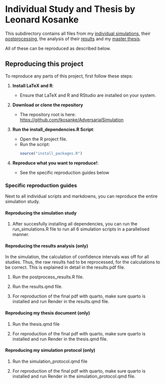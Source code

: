 # Individual Study and Thesis by Leonard Kosanke

This subdirectory contains all files from my [individual simulations](https://github.com/lkosanke/AdversarialSimulation/blob/main/LK/run_simulations.R), their [postprocessing](https://github.com/lkosanke/AdversarialSimulation/blob/main/LK/postprocess_results.R), the analysis of their [results](https://github.com/lkosanke/AdversarialSimulation/blob/main/LK/results.pdf) and my [master thesis](https://github.com/lkosanke/AdversarialSimulation/blob/main/LK/thesis.pdf).

All of these can be reproduced as described below.

## Reproducing this project

To reproduce any parts of this project, first follow these steps:

1. **Install LaTeX and R**:
   - Ensure that LaTeX and R and RStudio are installed on your system.
  
2. **Download or clone the repository**
   - The repository root is here: <https://github.com/lkosanke/AdversarialSimulation>

3. **Run the install_dependencies.R Script**:
   - Open the R project file.
   - Run the script:
     ```r
     source("install_packages.R")
     ```

4. **Reproduce what you want to reproduce!**:
   - See the specific reproduction guides below

### Specific reproduction guides
Next to all individual scripts and markdowns, you can reproduce the entire simulation study.

#### Reproducing the simulation study

1. After succesfully installing all dependencies, you can run the run_simulations.R file to run all 6 simulation scripts in a parallelised manner.


#### Reproducing the results analysis (only)

In the simulation, the calculation of confidence intervals was off for all studies. Thus, the raw results had to be reprocessed, for the calculations to be correct.
This is explained in detail in the results.pdf file.

1. Run the postprocess_results.R file.

2. Run the results.qmd file.

3. For reproduction of the final pdf with quarto, make sure quarto is installed and run Render in the results.qmd file.

#### Reproducing my thesis document (only)

1. Run the thesis.qmd file

2. For reproduction of the final pdf with quarto, make sure quarto is installed and run Render in the thesis.qmd file.

#### Reproducing my simulation protocol (only)

1. Run the simulation_protocol.qmd file

2. For reproduction of the final pdf with quarto, make sure quarto is installed and run Render in the simulation_protocol.qmd file.

